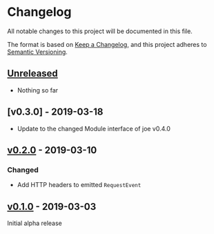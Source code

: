# Changelog
All notable changes to this project will be documented in this file.

The format is based on [Keep a Changelog](https://keepachangelog.com/en/1.0.0/),
and this project adheres to [Semantic Versioning](https://semver.org/spec/v2.0.0.html).

## [Unreleased]
- Nothing so far

## [v0.3.0] - 2019-03-18
- Update to the changed Module interface of joe v0.4.0

## [v0.2.0] - 2019-03-10

### Changed
- Add HTTP headers to emitted `RequestEvent`

## [v0.1.0] - 2019-03-03

Initial alpha release

[Unreleased]: https://github.com/go-joe/http-server/compare/v0.3.0...HEAD
[v0.2.0]: https://github.com/go-joe/http-server/compare/v0.2.0...v0.3.0
[v0.2.0]: https://github.com/go-joe/http-server/compare/v0.1.0...v0.2.0
[v0.1.0]: https://github.com/go-joe/http-server/releases/tag/v0.1.0
